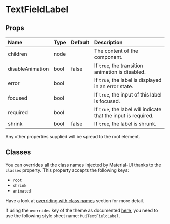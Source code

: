 # TextFieldLabel



## Props
| Name | Type | Default | Description |
|:-----|:-----|:--------|:------------|
| children | node |  | The content of the component. |
| disableAnimation | bool | false | If `true`, the transition animation is disabled. |
| error | bool |  | If `true`, the label is displayed in an error state. |
| focused | bool |  | If `true`, the input of this label is focused. |
| required | bool |  | If `true`, the label will indicate that the input is required. |
| shrink | bool | false | If `true`, the label is shrunk. |

Any other properties supplied will be spread to the root element.
## Classes

You can overrides all the class names injected by Material-UI thanks to the `classes` property.
This property accepts the following keys:
- `root`
- `shrink`
- `animated`

Have a look at [overriding with class names](/customization/overrides#overriding-with-class-names)
section for more detail.

If using the `overrides` key of the theme as documented
[here](/customization/themes#customizing-all-instances-of-a-component-type),
you need to use the following style sheet name: `MuiTextFieldLabel`.

